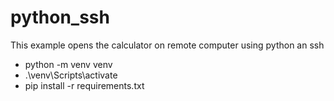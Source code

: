 # python_ssh

This example opens the calculator on remote computer using python an ssh

- python -m venv venv
- .\venv\Scripts\activate
- pip install -r requirements.txt
